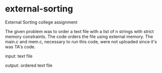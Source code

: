 # external-sorting
External Sorting college assignment

The given problem was to order a text file with a list of n strings with strict memory constraints. The code orders the file using external memory. The main.c and mem.c, necessary to run this code, were not uploaded since it's was TA's code.

input: text file

output: ordered text file
